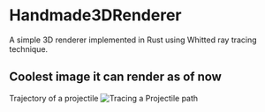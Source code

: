 # Handmade3DRenderer
A simple 3D renderer implemented in Rust using Whitted ray tracing technique.

## Coolest image it can render as of now
Trajectory of a projectile
![Tracing a Projectile path](https://user-images.githubusercontent.com/30603669/63453192-b6418900-c465-11e9-8a81-817d3ce2279b.png)
